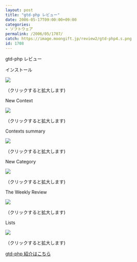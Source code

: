 ```yaml
---
layout: post
title: "gtd-php レビュー"
date: 2006-05-17T09:00:00+09:00
categories:
- ソフトウェア
permalink: /2006/05/1707/
catch: https://image.moongift.jp/review2/gtd-php4.s.png
id: 1708
---
```

gtd-php レビュー  
<!--more-->

インストール

  

[![](https://image.moongift.jp/review2/gtd-php1.s.png)](https://image.moongift.jp/review2/gtd-php1.png)  
  
（クリックすると拡大します)

  

New Context

  

[![](https://image.moongift.jp/review2/gtd-php2.s.png)](https://image.moongift.jp/review2/gtd-php2.png)  
  
（クリックすると拡大します)

  

Contexts summary

  

[![](https://image.moongift.jp/review2/gtd-php3.s.png)](https://image.moongift.jp/review2/gtd-php3.png)  
  
（クリックすると拡大します)

  

New Category

  

[![](https://image.moongift.jp/review2/gtd-php4.s.png)](https://image.moongift.jp/review2/gtd-php4.png)  
  
（クリックすると拡大します)

  

The Weekly Review

  

[![](https://image.moongift.jp/review2/gtd-php5.s.png)](https://image.moongift.jp/review2/gtd-php5.png)  
  
（クリックすると拡大します)

  

Lists

  

[![](https://image.moongift.jp/review2/gtd-php6.s.png)](https://image.moongift.jp/review2/gtd-php6.png)  
  
（クリックすると拡大します)

  

[gtd-php 紹介はこちら](http://oss.moongift.jp/intro/i-1705.html)

